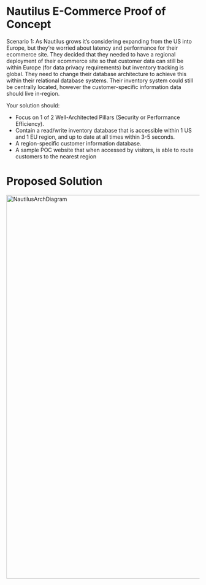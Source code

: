 # Nautilus E-Commerce Proof of Concept
Scenario 1: As Nautilus grows it’s considering expanding from the US into Europe, but they’re worried about latency and performance for their ecommerce site.  They decided that they needed to have a regional deployment of their ecommerce site so that customer data can still be within Europe (for data privacy requirements) but inventory tracking is global.  They need to change their database architecture to achieve this within their relational database systems.  Their inventory system could still be centrally located, however the customer-specific information data should live in-region. 

Your solution should:

* Focus on 1 of 2 Well-Architected Pillars (Security or Performance Efficiency).
* Contain a read/write inventory database that is accessible within 1 US and 1 EU region, and up to date at all times within 3-5 seconds.
* A region-specific customer information database.
* A sample POC website that when accessed by visitors, is able to route customers to the nearest region 

# Proposed Solution

<img width="1000" alt="NautilusArchDiagram" src="https://user-images.githubusercontent.com/61606335/185249536-119c0f6d-a9f8-44ba-ad23-207f1cd9a8d6.png">

